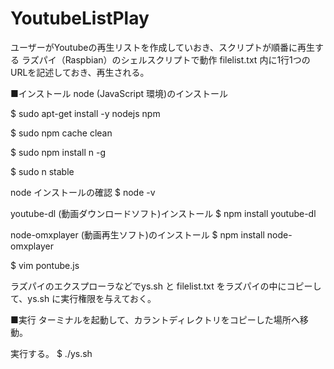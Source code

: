 # YoutubeListPlay
ユーザーがYoutubeの再生リストを作成していおき、スクリプトが順番に再生する
ラズパイ（Raspbian）のシェルスクリプトで動作
filelist.txt 内に1行1つのURLを記述しておき、再生される。

■インストール
 node (JavaScript 環境)のインストール
 
$ sudo apt-get install -y nodejs npm

$ sudo npm cache clean

$ sudo npm install n -g

$ sudo n stable

 node インストールの確認
$ node -v

 youtube-dl (動画ダウンロードソフト)インストール
$ npm install youtube-dl

 node-omxplayer (動画再生ソフト)のインストール
$ npm install node-omxplayer

$ vim pontube.js

ラズパイのエクスプローラなどでys.sh と filelist.txt をラズパイの中にコピーして、ys.sh に実行権限を与えておく。

■実行
 ターミナルを起動して、カラントディレクトリをコピーした場所へ移動。

 実行する。
$ ./ys.sh

